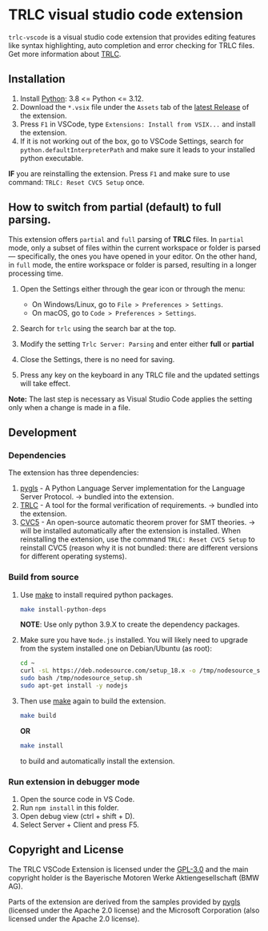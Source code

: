 # TRLC visual studio code extension

`trlc-vscode` is a visual studio code extension that provides editing
features like syntax highlighting, auto completion and error checking
for TRLC files. Get more information about
[TRLC](https://github.com/bmw-software-engineering/trlc/).

## Installation

1. Install [Python](https://www.python.org/downloads/): 3.8 <= Python <= 3.12.
2. Download the `*.vsix` file under the `Assets` tab of the [latest Release](https://github.com/bmw-software-engineering/trlc-vscode-extension/releases/latest) of the extension.
3. Press `F1` in VSCode, type `Extensions: Install from VSIX...` and install the extension.
4. If it is not working out of the box, go to VSCode Settings, search for `python.defaultInterpreterPath` and make sure it leads to your installed python executable.

**IF** you are reinstalling the extension. Press `F1` and make sure to use command: `TRLC: Reset CVC5 Setup` once.

## How to switch from partial (default) to full parsing.

This extension offers `partial` and `full` parsing of **TRLC** files.
In `partial` mode, only a subset of files within the current workspace or
folder is parsed — specifically, the ones you have opened in your editor. On
the other hand, in `full` mode, the entire workspace or folder is parsed,
resulting in a longer processing time.

1. Open the Settings either through the gear icon or through the menu:
   - On Windows/Linux, go to `File > Preferences > Settings`.
   - On macOS, go to `Code > Preferences > Settings`.

2. Search for `trlc` using the search bar at the top.

3. Modify the setting `Trlc Server: Parsing` and enter either **full** or
**partial**

1. Close the Settings, there is no need for saving.

2. Press any key on the keyboard in any TRLC file and the updated settings will
take effect.

**Note:** The last step is necessary as Visual Studio Code applies the setting only
when a change is made in a file.

## Development

### Dependencies

The extension has three dependencies:  
1. [pygls](https://pypi.org/project/pygls) - A Python Language Server implementation for the Language Server Protocol. -> bundled into the extension.
2. [TRLC](https://github.com/bmw-software-engineering/trlc) - A tool for the formal verification of requirements. -> bundled into the extension.
3. [CVC5](https://cvc5.github.io) - An open-source automatic theorem prover for SMT theories. -> will be installed automatically after the extension is installed. When reinstalling the extension, use the command `TRLC: Reset CVC5 Setup` to reinstall CVC5 (reason why it is not bundled: there are different versions for different operating systems).

### Build from source

1. Use [make](https://www.gnu.org/software/make/) to
   install required python packages.

   ```bash
   make install-python-deps
   ```
   **NOTE**: Use only python 3.9.X to create the dependency packages.

2. Make sure you have `Node.js` installed. You will likely need to
   upgrade from the system installed one on Debian/Ubuntu (as root):

   ```bash
   cd ~
   curl -sL https://deb.nodesource.com/setup_18.x -o /tmp/nodesource_setup.sh
   sudo bash /tmp/nodesource_setup.sh
   sudo apt-get install -y nodejs
   ```

3. Then use [make](https://www.gnu.org/software/make/) again to build the extension.

   ```bash
   make build
   ```
   **OR**
   ```bash
   make install
   ```
   to build and automatically install the extension.

### Run extension in debugger mode

1. Open the source code in VS Code.
2. Run `npm install` in this folder.
3. Open debug view (ctrl + shift + D).
4. Select Server + Client and press F5.


## Copyright and License

The TRLC VSCode Extension is licensed under the [GPL-3.0](LICENSE) and
the main copyright holder is the Bayerische Motoren Werke
Aktiengesellschaft (BMW AG).

Parts of the extension are derived from the samples provided by
[pygls](https://pypi.org/project/pygls) (licensed under the Apache 2.0
license) and the Microsoft Corporation (also licensed under the Apache
2.0 license).
